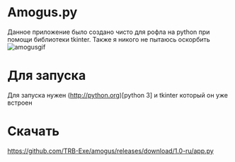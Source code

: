 # Amogus.py
Данное приложение было создано чисто для рофла на python при помощи библиотеки tkinter. Также я никого не пытаюсь оскорбить
![amogusgif](amogus.gif)

# Для запуска
Для запуска нужен (http://python.org)[python 3] и tkinter который он уже встроен

# Скачать
https://github.com/TRB-Exe/amogus/releases/download/1.0-ru/app.py
